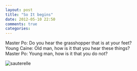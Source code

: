 ```yaml
---
layout: post
title: "So It begins"
date: 2012-05-10 22:50
comments: true
categories:
---
```


Master Po: Do you hear the grasshopper that is at your feet?<br>
Young Caine: Old man, how is it that you hear these things?<br>
Master Po: Young man, how is it that you do not?

![sauterelle](/images/extra/insecte-sauterelle.jpg "Insect Sauterelle Origami")